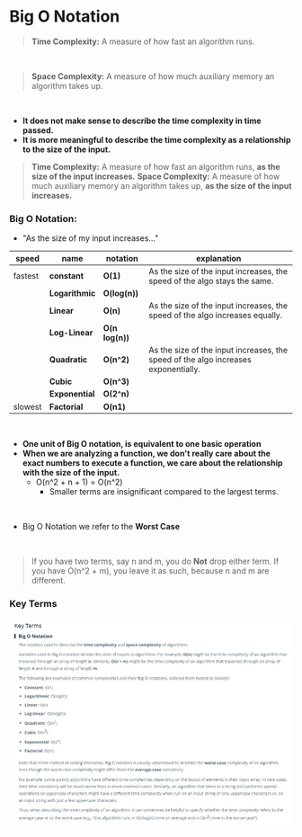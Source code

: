 # Big O Notation

> **Time Complexity:** A measure of how fast an algorithm runs.
<br>

> **Space Complexity:** A measure of how much auxiliary memory an algorithm takes up.
<br> 

- **It does not make sense to describe the time complexity in time passed.**
- **It is more meaningful to describe the time complexity as a relationship to the size of the input.**

> **Time Complexity:** A measure of how fast an algorithm runs, **as the size of the input increases.**
> **Space Complexity:** A measure of how much auxiliary memory an algorithm takes up, **as the size of the input increases.**

### Big O Notation:

- "As the size of my input increases..."

| speed  | name  | notation  | explanation  |
|---|---|---|---|
|  fastest |  **constant** | **O(1)**  | As the size of the input increases, the speed of the algo stays the same.  |
|   | **Logarithmic**  | **O(log(n))**  |   |
|   | **Linear**  | **O(n)** | As the size of the input increases, the speed of the algo increases equally. |
|   | **Log-Linear**  | **O(n log(n))**  |   |
|   | **Quadratic**  | **O(n^2)** | As the size of the input increases, the speed of the algo increases exponentially.  |
|   | **Cubic**  | **O(n^3)** |   |
|   | **Exponential**  | **O(2^n)**  |   |
| slowest  | **Factorial**  | **O(n1)** |   |
<br>

- **One unit of Big O notation, is equivalent to one basic operation**
- **When we are analyzing a function, we don't really care about the exact numbers to execute a function, we care about the relationship with the size of the input.**
  - O(n^2 + n + 1) = O(n^2)
    - Smaller terms are insignificant compared to the largest terms.
<br>

- Big O Notation we refer to the **Worst Case**
<br>

> If you have two terms, say n and m, you do **Not** drop either term. If you have O(n^2 + m), you leave it as such, because n and m are different.

### Key Terms

![KT2](./resources/KT2.JPG)